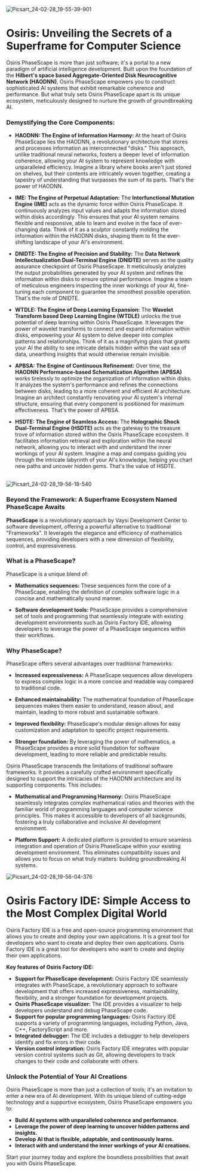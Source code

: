 ![Picsart_24-02-28_19-55-39-901](https://github.com/VaysiDevelopmentCenter/Osiris/assets/151166631/f08eadbd-f4f7-42ab-97cf-e947631887b8)



# Osiris: Unveiling the Secrets of a Superframe for Computer Science

Osiris PhaseScape is more than just software; it's a portal to a new paradigm of artificial intelligence development. Built upon the foundation of the **Hilbert's space based Aggregate-Oriented Disk Neurocognitive Network (HAODNN)**, Osiris PhaseScape empowers you to construct sophisticated AI systems that exhibit remarkable coherence and performance. But what truly sets Osiris PhaseScape apart is its unique ecosystem, meticulously designed to nurture the growth of groundbreaking AI.

### Demystifying the Core Components:

* **HAODNN: The Engine of Information Harmony:** At the heart of Osiris PhaseScape lies the HAODNN, a revolutionary architecture that stores and processes information as interconnected "disks." This approach, unlike traditional neural networks, fosters a deeper level of information coherence, allowing your AI system to represent knowledge with unparalleled efficiency. Imagine a library where books aren't just stored on shelves, but their contents are intricately woven together, creating a tapestry of understanding that surpasses the sum of its parts. That's the power of HAODNN.

* **IME: The Engine of Perpetual Adaptation:** The **Interfunctional Mutation Engine (IME)** acts as the dynamic force within Osiris PhaseScape. It continuously analyzes input values and adapts the information stored within disks accordingly. This ensures that your AI system remains flexible and responsive, able to learn and evolve in the face of ever-changing data. Think of it as a sculptor constantly molding the information within the HAODNN disks, shaping them to fit the ever-shifting landscape of your AI's environment.

* **DNIDTE: The Engine of Precision and Stability:** The **Data Network Intellectualization Dual-Terminal Engine (DNIDTE)** serves as the quality assurance checkpoint of Osiris PhaseScape. It meticulously analyzes the output probabilities generated by your AI system and refines the information within disks to ensure optimal performance. Imagine a team of meticulous engineers inspecting the inner workings of your AI, fine-tuning each component to guarantee the smoothest possible operation. That's the role of DNIDTE.

* **WTDLE: The Engine of Deep Learning Expansion:** The **Wavelet Transform based Deep Learning Engine (WTDLE)** unlocks the true potential of deep learning within Osiris PhaseScape. It leverages the power of wavelet transforms to connect and expand information within disks, empowering your AI system to delve deeper into complex patterns and relationships. Think of it as a magnifying glass that grants your AI the ability to see intricate details hidden within the vast sea of data, unearthing insights that would otherwise remain invisible.

* **APBSA: The Engine of Continuous Refinement:** Over time, the **HAODNN Performance-based Schematization Algorithm (APBSA)** works tirelessly to optimize the organization of information within disks. It analyzes the system's performance and refines the connections between disks, leading to a more coherent and efficient AI architecture. Imagine an architect constantly renovating your AI system's internal structure, ensuring that every component is positioned for maximum effectiveness. That's the power of APBSA.

* **HSDTE: The Engine of Seamless Access:** The **Holographic Shock Dual-Terminal Engine (HSDTE)** acts as the gateway to the treasure trove of information stored within the Osiris PhaseScape ecosystem. It facilitates information retrieval and exploration within the neural network, allowing you to interact with and understand the inner workings of your AI system. Imagine a map and compass guiding you through the intricate labyrinth of your AI's knowledge, helping you chart new paths and uncover hidden gems. That's the value of HSDTE.
<br><br/>

![Picsart_24-02-28_19-56-18-540](https://github.com/VaysiDevelopmentCenter/Osiris/assets/151166631/730cfa73-3e4c-4e6e-9f27-8a966ff30c61)

### Beyond the Framework: A Superframe Ecosystem Named PhaseScape Awaits


**PhaseScape** is a revolutionary approach by Vaysi Development Center to software development, offering a powerful alternative to traditional "Frameworks". It leverages the elegance and efficiency of mathematics sequences, providing developers with a new dimension of flexibility, control, and expressiveness.

### What is a PhaseScape?

PhaseScape is a unique blend of:

* **Mathematics sequences:** These sequences form the core of a PhaseScape, enabling the definition of complex software logic in a concise and mathematically sound manner.

* **Software development tools:** PhaseScape provides a comprehensive set of tools and programming that seamlessly integrate with existing development environments such as Osiris Factory IDE, allowing developers to leverage the power of a PhaseScape sequences within their workflows.

### Why PhaseScape?

PhaseScape offers several advantages over traditional frameworks:

* **Increased expressiveness:**  A PhaseScape sequences allow developers to express complex logic in a more concise and readable way compared to traditional code.

* **Enhanced maintainability:** The mathematical foundation of PhaseScape sequences makes them easier to understand, reason about, and maintain, leading to more robust and sustainable software.

* **Improved flexibility:** PhaseScape's modular design allows for easy customization and adaptation to specific project requirements.

* **Stronger foundation:** By leveraging the power of mathematics, a PhaseScape provides a more solid foundation for software development, leading to more reliable and predictable results.



Osiris PhaseScape transcends the limitations of traditional software frameworks. It provides a carefully crafted environment specifically designed to support the intricacies of the HAODNN architecture and its supporting components. This includes:

* **Mathematical and Programming Harmony:** Osiris PhaseScape seamlessly integrates complex mathematical ratios and theories with the familiar world of programming languages and computer science principles. This makes it accessible to developers of all backgrounds, fostering a truly collaborative and inclusive AI development environment.

* **Platform Support:** A dedicated platform is provided to ensure seamless integration and operation of Osiris PhaseScape within your existing development environment. This eliminates compatibility issues and allows you to focus on what truly matters: building groundbreaking AI systems.

![Picsart_24-02-28_19-56-04-376](https://github.com/VaysiDevelopmentCenter/Osiris/assets/151166631/26078621-4083-46bf-b7ac-8d9ece3f3bc0)
  
# Osiris Factory IDE: Simple Access to the Most Complex Digital World 


Osiris Factory IDE is a free and open-source programming environment that allows you to create and deploy your own applications. It is a great tool for developers who want to create and deploy their own applications. Osiris Factory IDE is a great tool for developers who want to create and deploy their own applications. 

**Key features of Osiris Factory IDE:**

* **Support for PhaseScape development:** Osiris Factory IDE seamlessly integrates with PhaseScape, a revolutionary approach to software development that offers increased expressiveness, maintainability, flexibility, and a stronger foundation for development projects.
* **Osiris PhaseScape visualizer:** The IDE provides a visualizer to help developers understand and debug PhaseScape code.
* **Support for popular programming languages:** Osiris Factory IDE supports a variety of programming languages, including Python, Java, C++, FactoryScript and more.
* **Integrated debugger:** The IDE includes a debugger to help developers identify and fix errors in their code.
* **Version control integration:** Osiris Factory IDE integrates with popular version control systems such as Git, allowing developers to track changes to their code and collaborate with others.


### Unlock the Potential of Your AI Creations

Osiris PhaseScape is more than just a collection of tools; it's an invitation to enter a new era of AI development. With its unique blend of cutting-edge technology and a supportive ecosystem, Osiris PhaseScape empowers you to:

* **Build AI systems with unparalleled coherence and performance.**
* **Leverage the power of deep learning to uncover hidden patterns and insights.**
* **Develop AI that is flexible, adaptable, and continuously learns.**
* **Interact with and understand the inner workings of your AI creations.**

Start your journey today and explore the boundless possibilities that await you with Osiris PhaseScape.

